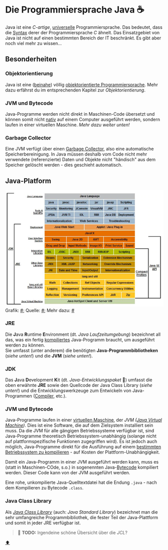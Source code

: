 # Die Programmiersprache Java :coffee:

Java ist eine _C-artige_, [universelle](https://de.wikipedia.org/wiki/Turing-Vollst%C3%A4ndigkeit) Programmiersprache. Das bedeutet, dass die [Syntax](https://de.wikipedia.org/wiki/Syntax) derer der Programmiersprache _C_ ähnelt. Das Einsatzgebiet von Java ist nicht auf einen bestimmten Bereich der IT beschränkt. Es gibt aber noch viel mehr zu wissen...


## Besonderheiten

### Objektorientierung
Java ist eine ([beinahe](https://de.wikipedia.org/wiki/Java_(Programmiersprache)#Objektorientierung)) völlig [objektorientierte Programmiersprache](https://de.wikipedia.org/wiki/Objektorientierte_Programmierung). Mehr dazu erfährst du im entsprechenden Kapitel zur _Objektorientierung_.

### JVM und Bytecode
Java-Programme werden nicht direkt in Maschinen-Code übersetzt und können somit nicht [nativ](https://de.wikipedia.org/wiki/Mobile_App#Native_Apps) auf einem Computer ausgeführt werden, sondern laufen in einer virtuellen Maschine. _Mehr dazu weiter unten!_

### Garbage Collector
Eine JVM verfügt über einen [Garbage Collector](https://de.wikipedia.org/wiki/Garbage_Collection), also eine automatische Speicherbereinigung. In Java müssen deshalb vom Code nicht mehr verwendete (referenzierte) Daten und Objekte nicht "händisch" aus dem Speicher gelöscht werden - dies geschieht automatisch.


## Java-Platform

![Java Platform Diagram](../assets/images/Java-Platform-Diagram.jpg)
Grafik: [#](../assets/images/Java-Platform-Diagram.png);
Quelle: [#](https://www.oracle.com/technetwork/java/javase/tech/index.html);
Mehr dazu: [#](https://de.wikipedia.org/wiki/Java_Platform,_Standard_Edition)

### JRE
Die **J**ava **R**untime **E**nvironment (dt. _Java Laufzeitumgebung_) bezeichnet all das, was ein fertig [kompiliertes](https://de.wikipedia.org/wiki/Compiler) Java-Programm braucht, um ausgeführt werden zu können.  
Sie umfasst (unter anderem) die benötigten **Java-Programmbibliotheken** (_siehe unten!_) und die **JVM** (_siehe unten!_).

### JDK
Das **J**ava **D**evelopment **K**it (dt. _Java-Entwicklungspaket_ :thinking:) umfasst die oben erwähnte **JRE** sowie den Quellcode der Java Class Library (_siehe unten!_) und die Entwicklungswerkzeuge zum Entwickeln von Java-Programmen ([Compiler](https://de.wikipedia.org/wiki/Compiler), etc.).

### JVM und Bytecode
Java-Programme laufen in einer [virtuellen Maschine](https://de.wikipedia.org/wiki/Virtuelle_Maschine), der _JVM ([Java Virtual Machine](https://de.wikipedia.org/wiki/Java_Virtual_Machine))_. Dies ist eine Software, die auf dem Zielsystem installiert sein muss. Da die JVM für alle gängigen Betriebssysteme verfügbar ist, sind Java-Programme theoretisch Betriebssystem-unabhängig (solange nicht auf plattformspezifische Funktionen zugegriffen wird). Es ist jedoch auch möglich, Java-Programme direkt für die Ausführung auf einem [bestimmten Betriebssystem zu kompilieren](https://de.wikipedia.org/wiki/Java_(Programmiersprache)#Native_Compiler) - auf Kosten der Plattform-Unabhängigkeit.

Damit ein Java-Programm in einer JVM ausgeführt werden kann, muss es (statt in Maschinen-COde, s.o.) in sogenennten Java-[Bytecode](https://de.wikipedia.org/wiki/Bytecode) kompiliert werden. Dieser Code kann von der JVM ausgeführt werden.

Eine rohe, unkompilierte Java-Quelltextdatei hat die Endung `.java` - nach dem Kompilieren zu Bytecode `.class`.

### Java Class Library
Als [_Java Class Library_](https://en.wikipedia.org/wiki/Java_Class_Library) (auch: _Java Standard Library_) bezeichnet man die sehr umfangreiche Programmbibliothek, die fester Teil der Java-Plattform und somit in jeder JRE verfügbar ist.

> :construction: **TODO:** Irgendeine schöne Übersicht über die _JCL_?


<!-- Dieser Link sollte am Ende der Datei stehen! -->
<a class="top-link" href="#">:arrow_up:</a>